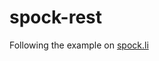 # spock-rest
Following the example on [spock.li](https://www.spock.li/tutorials/rest-api "Spock tutorial link")
